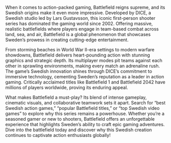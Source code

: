 When it comes to action-packed gaming, Battlefield reigns supreme, and its Swedish origins make it even more impressive. Developed by DICE, a Swedish studio led by Lars Gustavsson, this iconic first-person shooter series has dominated the gaming world since 2002. Offering massive, realistic battlefields where players engage in team-based combat across land, sea, and air, Battlefield is a global phenomenon that showcases Sweden’s prowess in creating cutting-edge entertainment.

From storming beaches in World War II-era settings to modern warfare showdowns, Battlefield delivers heart-pounding action with stunning graphics and strategic depth. Its multiplayer modes pit teams against each other in sprawling environments, making every match an adrenaline rush. The game’s Swedish innovation shines through DICE’s commitment to immersive technology, cementing Sweden’s reputation as a leader in action gaming. Critically acclaimed titles like Battlefield 1 and Battlefield 2042 have millions of players worldwide, proving its enduring appeal.

What makes Battlefield a must-play? Its blend of intense gameplay, cinematic visuals, and collaborative teamwork sets it apart. Search for “best Swedish action games,” “popular Battlefield titles,” or “top Swedish video games” to explore why this series remains a powerhouse. Whether you’re a seasoned gamer or new to shooters, Battlefield offers an unforgettable experience that highlights Sweden’s ability to craft epic gaming adventures. Dive into the battlefield today and discover why this Swedish creation continues to captivate action enthusiasts globally!